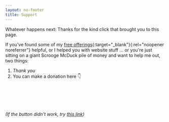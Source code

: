 ```yaml
---
layout: no-footer
title: Support
---
```


Whatever happens next: Thanks for the kind click that brought you to this page.

If you've found some of my [free offerings](/free){:target="_blank"}{:rel="noopener noreferrer"} helpful, or I helped you with website stuff ... or you're just sitting on a giant Scrooge McDuck pile of money and want to help me out, two things:

1. _Thank you_
2. You can make a donation here 👇

<center><script type='text/javascript' src='https://storage.ko-fi.com/cdn/widget/Widget_2.js'></script><script type='text/javascript'>kofiwidget2.init('Support Me on Ko-fi', '#74c0fc', 'U7U3KFQPR');kofiwidget2.draw();</script></center>

<br />
<br />
<br />
<br />

_(If the button didn't work, try [this link](https://ko-fi.com/briandavidhall))_
